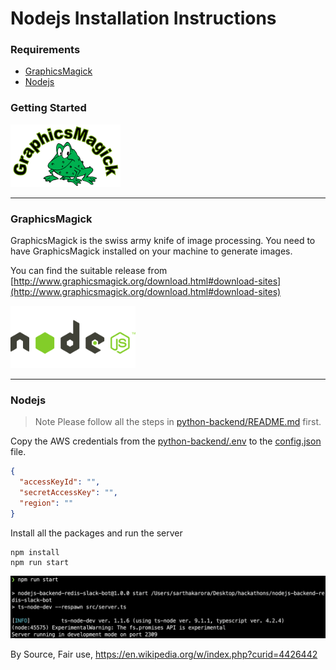 # Nodejs Installation Instructions

### Requirements

- [GraphicsMagick](#GraphicsMagick)
- [Nodejs](#Nodejs)

### Getting Started

<img src="../photos/graphicsmagick/logo.png" height="100">

---

### GraphicsMagick

GraphicsMagick is the swiss army knife of image processing. You need to have GraphicsMagick installed on your machine to generate images.

You can find the suitable release from [http://www.graphicsmagick.org/download.html#download-sites](http://www.graphicsmagick.org/download.html#download-sites)

<img src="../photos/nodejs/node-js.png" height="100">

---

### Nodejs

> Note Please follow all the steps in [python-backend/README.md](../python-backend/README.md) first.

Copy the AWS credentials from the [python-backend/.env](../python-backend/README.md) to the [config.json](./src/config/config.json) file.

```json
{
  "accessKeyId": "",
  "secretAccessKey": "",
  "region": ""
}
```

Install all the packages and run the server

```
npm install
npm run start
```

<img src="../photos/nodejs/nodejs-server.png" height="100">

By Source, Fair use, https://en.wikipedia.org/w/index.php?curid=4426442

